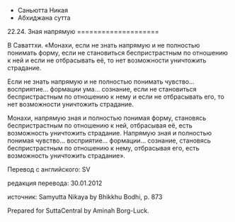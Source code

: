 









* Саньютта Никая
* Абхиджана сутта


22\.24\. Зная напрямую
\=\=\=\=\=\=\=\=\=\=\=\=\=\=\=\=\=\=\=\=



В Саваттхи\. «Монахи, если не знать напрямую и не полностью понимать форму, если не становиться беспристрастным по отношению к ней и если не отбрасывать её, то нет возможности уничтожить страдание\.


Если не знать напрямую и не полностью понимать чувство… восприятие… формации ума… сознание, если не становиться беспристрастным по отношению к нему и если не отбрасывать его, то нет возможности уничтожить страдание\.


Монахи, напрямую зная и полностью понимая форму, становясь беспристрастным по отношению к ней, отбрасывая её, есть возможность уничтожить страдание\. Напрямую зная и полностью понимая чувство… восприятие… формации… сознание, становясь беспристрастным по отношению к нему, отбрасывая его, есть возможность уничтожить страдание»\.



Перевод с английского: SV


редакция перевода: 30\.01\.2012


источник: Samyutta Nikaya by Bhikkhu Bodhi, p\. 873


Prepared for SuttaCentral by Aminah Borg\-Luck\.






